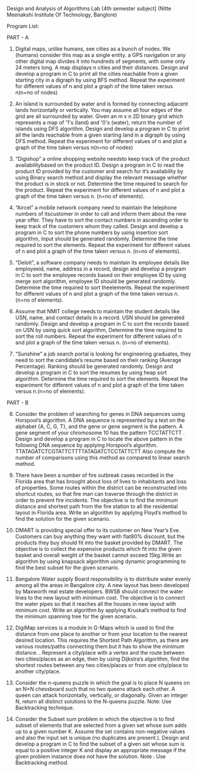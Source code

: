 Design and Analysis of Algorithms Lab 
[4th semester subject]
 (Nitte Meenakshi Institute Of Technology, Banglore)

 Program List:

PART - A

1. Digital maps, unlike humans, see cities as a bunch of nodes. We (humans) 
consider this map as a single entity. a GPS navigation or any other digital map 
divides it into hundreds of segments, with some only 24 meters long. A map 
displays n cities and their distances. Design and develop a program in C to print 
all the cities reachable from a given starting city in a digraph by using BFS 
method. Repeat the experiment for different values of n and plot a graph of the 
time taken versus n(n=no of nodes) 

2. An island is surrounded by water and is formed by connecting adjacent lands 
horizontally or vertically. You may assume all four edges of the grid are all 
surrounded by water. Given an m x n 2D binary grid which represents a map 
of '1's (land) and '0's (water), return the number of islands using DFS algorithm. 
Design and develop a program in C to print all the lands reachable from a given 
starting land in a digraph by using DFS method. Repeat the experiment for 
different values of n and plot a graph of the time taken versus n(n=no of nodes)

3. “Digishop” a online shopping website needsto keep track of the product
availabilitybased on the product ID. Design a program in C to read the product
ID provided by the customer and search for it’s availability by using Binary
search method and display the relevant message whether the product is in 
stock or not. Determine the time required to search for the product. Repeat 
the experiment for different values of n and plot a graph of the time taken 
versus n. (n=no of elements).

4. “Aircel” a mobile network company need to maintain the telephone numbers 
of itscustomer in order to call and inform them about the new year offer. They 
have to sort the contact numbers in ascending order to keep track of the 
customers whom they called. Design and develop a program in C to sort the
phone numbers by using insertion sort algorithm, Input should be generated 
randomly. Determine the time required to sort the elements. Repeat the 
experiment for different values of n and plot a graph of the time taken versus
n. (n=no of elements).

5. “Deloit”, a software company needs to maintain its employee details like
employeeid, name, address in a record, design and develop a program in C to 
sort the employee records based on their employee ID by using merge sort 
algorithm, employee ID should be generated randomly. Determine the time
required to sort theelements. Repeat the experiment for different values of n 
and plot a graph of the time taken versus n. (n=no of elements).

6. Assume that NMIT college needs to maintain the student details like USN, name,
and contact details in a record. USN should be generated randomly. Design and
develop a program in C to sort the records based on USN by using quick sort
algorithm, Determine the time required to sort the roll numbers. Repeat the
experiment for different values of n and plot a graph of the time taken versus 
n. (n=no of elements).

7. “Sunshine” a job search portal is looking for engineering graduates, they need 
to sort the candidate’s resume based on their ranking (Average Percentage). 
Ranking should be generated randomly. Design and develop a program in C to 
sort the resumes by using heap sort algorithm. Determine the time required to 
sort the elements. Repeat the experiment for different values of n and plot a 
graph of the time taken versus n.(n=no of elements).

 PART - B

 8. Consider the problem of searching for genes in DNA sequences using Horspool’s 
algorithm. A DNA sequence is represented by a text on the alphabet {A, C, G, 
T}, and the gene or gene segment is the pattern. A gene segment of your 
chromosome 10 has the pattern TCCTATTCTT . Design and develop a program 
in C to locate the above pattern in the following DNA sequence by applying 
Horspool’s algorithm.
TTATAGATCTCGTATTCTTTTATAGATCTCCTATTCTT
Also compute the number of comparisons using this method as compared to 
linear search method.

9. There have been a number of fire outbreak cases recorded in the Florida area 
that has brought about loss of lives to inhabitants and loss of properties. Some 
routes within the district can be reconstructed into shortcut routes, so that fire 
man can traverse through the district in order to prevent fire incidents. The 
objective is to find the minimum distance and shortest path from the fire station 
to all the residential layout in Florida area. Write an algorithm by applying 
Floyd’s method to find the solution for the given scenario.

10. DMART is providing special offer to its customer on New Year’s Eve. Customers 
can buy anything they want with flat80% discount, but the products they buy 
should fit into the basket provided by DMART. The objective is to collect the 
expensive products which fit into the given basket and overall weight of the 
basket cannot exceed 15kg.Write an algorithm by using knapsack algorithm 
using dynamic programming to find the best subset for the given scenario.

11. Bangalore Water supply Board responsibility is to distribute water evenly 
among all the areas in Bangalore city. A new layout has been developed by 
Maxworth real estate developers. BWSB should connect the water lines to the 
new layout with minimum cost. The objective is to connect the water pipes so 
that it reaches all the houses in new layout with minimum cost. Write an 
algorithm by applying Kruskal’s method to find the minimum spanning tree for 
the given scenario.

12. DigiMap services is a module in G-Maps which is used to find the distance from 
one place to another or from your location to the nearest desired location. This 
requires the Shortest Path Algorithm, as there are various routes/paths 
connecting them but it has to show the minimum distance. . Represent a 
city/place with a vertex and the route between two cities/places as an edge, 
then by using Dijkstra’s algorithm, find the shortest routes between any two 
cities/places or from one city/place to another city/place.

13. Consider the n-queens puzzle in which the goal is to place N queens on 
an N×N chessboard such that no two queens attack each other. A queen can 
attack horizontally, vertically, or diagonally. Given an integer N, return all 
distinct solutions to the N-queens puzzle. Note: Use Backtracking technique.

14. Consider the Subset sum problem in which the objective is to find subset of 
elements that are selected from a given set whose sum adds up to a given 
number K. Assume the set contains non-negative values and also the input set 
is unique (no duplicates are present.). Design and develop a program in C to
find the subset of a given set whose sum is equal to a positive integer K and 
display an appropriate message if the given problem instance does not have the 
solution. Note : Use Backtracking method.
